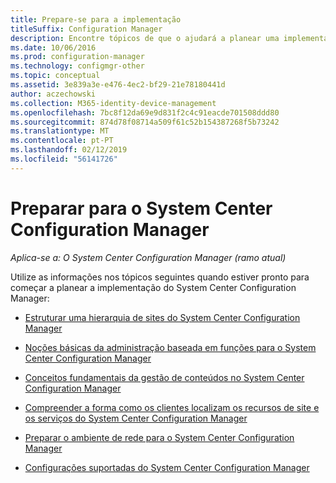 ```yaml
---
title: Prepare-se para a implementação
titleSuffix: Configuration Manager
description: Encontre tópicos de que o ajudará a planear uma implementação do System Center Configuration Manager.
ms.date: 10/06/2016
ms.prod: configuration-manager
ms.technology: configmgr-other
ms.topic: conceptual
ms.assetid: 3e839a3e-e476-4ec2-bf29-21e78180441d
author: aczechowski
ms.collection: M365-identity-device-management
ms.openlocfilehash: 7bc8f12da69e9d831f2c4c91eacde701508ddd80
ms.sourcegitcommit: 874d78f08714a509f61c52b154387268f5b73242
ms.translationtype: MT
ms.contentlocale: pt-PT
ms.lasthandoff: 02/12/2019
ms.locfileid: "56141726"
---
```

# <a name="get-ready-for-system-center-configuration-manager"></a>Preparar para o System Center Configuration Manager

*Aplica-se a: O System Center Configuration Manager (ramo atual)*

Utilize as informações nos tópicos seguintes quando estiver pronto para começar a planear a implementação do System Center Configuration Manager:  


  -   [Estruturar uma hierarquia de sites do System Center Configuration Manager](../../core/plan-design/hierarchy/design-a-hierarchy-of-sites.md)  

  -   [Noções básicas da administração baseada em funções para o System Center Configuration Manager](../../core/understand/fundamentals-of-role-based-administration.md)  

  -   [Conceitos fundamentais da gestão de conteúdos no System Center Configuration Manager](../../core/plan-design/hierarchy/fundamental-concepts-for-content-management.md)  

  -   [Compreender a forma como os clientes localizam os recursos de site e os serviços do System Center Configuration Manager](../../core/plan-design/hierarchy/understand-how-clients-find-site-resources-and-services.md)  

-   [Preparar o ambiente de rede para o System Center Configuration Manager](/sccm/core/plan-design/network/configure-firewalls-ports-domains)  

-   [Configurações suportadas do System Center Configuration Manager](../../core/plan-design/configs/supported-configurations.md)  
